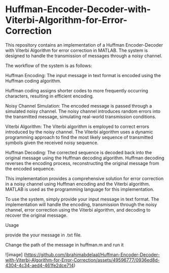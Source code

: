 # Huffman-Encoder-Decoder-with-Viterbi-Algorithm-for-Error-Correction

This repository contains an implementation of a Huffman Encoder-Decoder with Viterbi Algorithm for error correction in MATLAB. The system is designed to handle the transmission of messages through a noisy channel.

The workflow of the system is as follows:

Huffman Encoding: The input message in text format is encoded using the Huffman coding algorithm. 

Huffman coding assigns shorter codes to more frequently occurring characters, resulting in efficient encoding.

Noisy Channel Simulation: The encoded message is passed through a simulated noisy channel. The noisy channel introduces random errors into the transmitted message, simulating real-world transmission conditions.

Viterbi Algorithm: The Viterbi algorithm is employed to correct errors introduced by the noisy channel. The Viterbi algorithm uses a dynamic programming approach to find the most likely sequence of transmitted symbols given the received noisy sequence.

Huffman Decoding: The corrected sequence is decoded back into the original message using the Huffman decoding algorithm. Huffman decoding reverses the encoding process, reconstructing the original message from the encoded sequence.

This implementation provides a comprehensive solution for error correction in a noisy channel using Huffman encoding and the Viterbi algorithm. MATLAB is used as the programming language for this implementation.

To use the system, simply provide your input message in text format. The implementation will handle the encoding, transmission through the noisy channel, error correction using the Viterbi algorithm, and decoding to recover the original message.


Usage

provide the your message in .txt file.

Change the path of the message in huffman.m and run it  

![image]
(https://github.com/ibrahimabdelaal/Huffman-Encoder-Decoder-with-Viterbi-Algorithm-for-Error-Correction/assets/49596777/0936ed8d-4304-4c34-aed4-461fe2dce714)



